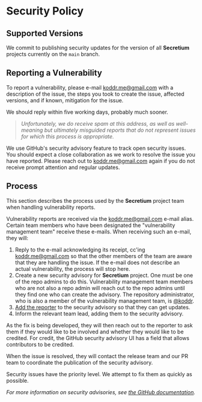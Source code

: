 # Security Policy

## Supported Versions

We commit to publishing security updates for the version of all **Secretium** projects currently on the `main` branch.

## Reporting a Vulnerability

To report a vulnerability, please e-mail [koddr.me@gmail.com][vic_shostak_email] with a description of the issue, the steps you took to create the issue, affected versions, and if known, mitigation for the issue.

We should reply within five working days, probably much sooner.

> _Unfortunately, we do receive spam at this address, as well as well-meaning but ultimately misguided reports that do not represent issues for which this process is appropriate._

We use GitHub's security advisory feature to track open security issues. You should expect a close collaboration as we work to resolve the issue you have reported. Please reach out to [koddr.me@gmail.com][vic_shostak_email] again if you do not receive prompt attention and regular updates.

## Process

This section describes the process used by the **Secretium** project team when handling vulnerability reports.

Vulnerability reports are received via the [koddr.me@gmail.com][vic_shostak_email] e-mail alias. Certain team members who have been designated the "vulnerability management team" receive these e-mails. When receiving such an e-mail, they will:

1. Reply to the e-mail acknowledging its receipt, cc'ing [koddr.me@gmail.com][vic_shostak_email] so that the other members of the team are aware that they are handling the issue. If the e-mail does not describe an actual vulnerability, the process will stop here.
2. Create a new security advisory for **Secretium** project. One must be one of the repo admins to do this. Vulnerability management team members who are not also a repo admin will reach out to the repo admins until they find one who can create the advisory. The repository administrator, who is also a member of the vulnerability management team, is [@koddr][vic_shostak_url].
3. [Add the reporter][github_reporter_url] to the security advisory so that they can get updates.
4. Inform the relevant team lead, adding them to the security advisory.

As the fix is being developed, they will then reach out to the reporter to ask them if they would like to be involved and whether they would like to be credited. For credit, the GitHub security advisory UI has a field that allows contributors to be credited.

When the issue is resolved, they will contact the release team and our PR team to coordinate the publication of the security advisory.

Security issues have the priority level. We attempt to fix them as quickly as possible.

_For more information on security advisories, see [the GitHub documentation][github_documentation_url]._

<!-- Links -->

[vic_shostak_email]: mailto:koddr.me@gmail.com?subject=Security+issue+for+secretium+project
[vic_shostak_url]: https://github.com/koddr
[github_reporter_url]: https://docs.github.com/en/free-pro-team@latest/github/managing-security-vulnerabilities/adding-a-collaborator-to-a-security-advisory
[github_documentation_url]: https://docs.github.com/en/free-pro-team@latest/github/managing-security-vulnerabilities/managing-security-vulnerabilities-in-your-project
